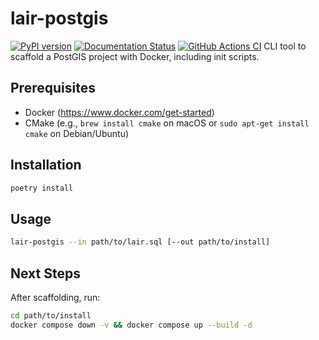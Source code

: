 # lair-postgis
[![PyPI version](https://badge.fury.io/py/lair-postgis.svg)](https://badge.fury.io/py/lair-postgis) [![Documentation Status](https://img.shields.io/badge/docs-latest-brightgreen)](https://milleniumbrasil.github.io/lair-postgis/) [![GitHub Actions CI](https://github.com/milleniumbrasil/lair-postgis/actions/workflows/deploy-docs.yml/badge.svg)](https://github.com/milleniumbrasil/lair-postgis/actions)
CLI tool to scaffold a PostGIS project with Docker, including init scripts.

## Prerequisites
- Docker (https://www.docker.com/get-started)
- CMake (e.g., `brew install cmake` on macOS or `sudo apt-get install cmake` on Debian/Ubuntu)

## Installation
```bash
poetry install
```

## Usage
```bash
lair-postgis --in path/to/lair.sql [--out path/to/install]
```

## Next Steps
After scaffolding, run:
```bash
cd path/to/install
docker compose down -v && docker compose up --build -d
```
